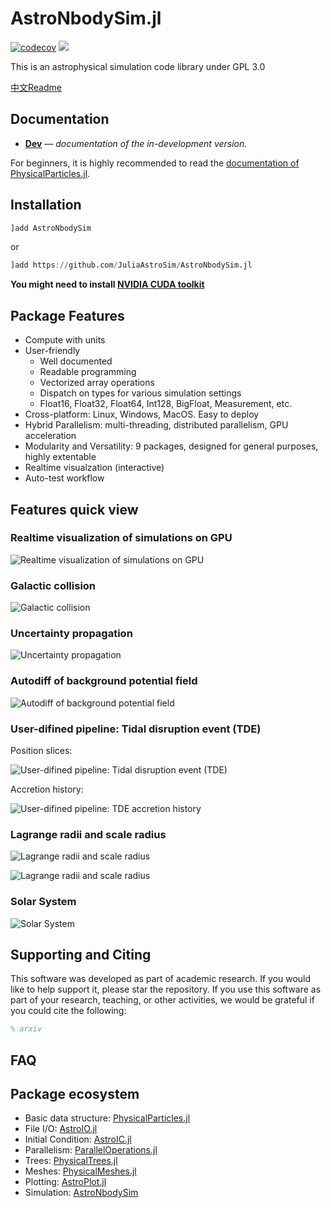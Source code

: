# AstroNbodySim.jl

[![codecov](https://codecov.io/gh/JuliaAstroSim/AstroNbodySim.jl/branch/master/graph/badge.svg)](https://codecov.io/gh/JuliaAstroSim/AstroNbodySim.jl)
[![][docs-dev-img]][docs-dev-url]

This is an astrophysical simulation code library under GPL 3.0

[中文Readme](https://github.com/JuliaAstroSim/AstroNbodySim.jl/blob/master/README中文.md)

## Documentation

- [**Dev**][docs-dev-url] &mdash; *documentation of the in-development version.*

[docs-dev-img]: https://img.shields.io/badge/docs-dev-blue.svg
[docs-dev-url]: https://juliaastrosim.github.io/AstroNbodySim.jl/dev

For beginners, it is highly recommended to read the [documentation of PhysicalParticles.jl](https://juliaastrosim.github.io/PhysicalParticles.jl/dev/).

## Installation

```julia
]add AstroNbodySim
```
or
```julia
]add https://github.com/JuliaAstroSim/AstroNbodySim.jl
```

**You might need to install [NVIDIA CUDA toolkit](https://developer.nvidia.com/cuda-toolkit)**

## Package Features

- Compute with units
- User-friendly
  - Well documented
  - Readable programming
  - Vectorized array operations
  - Dispatch on types for various simulation settings
  - Float16, Float32, Float64, Int128, BigFloat, Measurement, etc.
- Cross-platform: Linux, Windows, MacOS. Easy to deploy
- Hybrid Parallelism: multi-threading, distributed parallelism, GPU acceleration
- Modularity and Versatility: 9 packages, designed for general purposes, highly extentable
- Realtime visualzation (interactive)
- Auto-test workflow

## Features quick view

### Realtime visualization of simulations on GPU
![Realtime visualization of simulations on GPU](https://github.com/JuliaAstroSim/AstroNbodySim.jl/blob/main/docs/src/examples/pics/readme/Plummer.gif)

### Galactic collision
![Galactic collision](https://github.com/JuliaAstroSim/AstroNbodySim.jl/blob/main/docs/src/examples/pics/readme/GalacticCollision.gif)

### Uncertainty propagation
![Uncertainty propagation](https://github.com/JuliaAstroSim/AstroNbodySim.jl/blob/main/docs/src/examples/pics/examples/01-binary/Uncertainty%20of%20elliptic%20orbit.png)

### Autodiff of background potential field
![Autodiff of background potential field](https://github.com/JuliaAstroSim/AstroNbodySim.jl/blob/main/docs/src/examples/pics/examples/AutodiffBackground.png)

### User-difined pipeline: Tidal disruption event (TDE)

Position slices:

![User-difined pipeline: Tidal disruption event (TDE)](https://github.com/JuliaAstroSim/AstroNbodySim.jl/blob/main/docs/src/examples/pics/examples/07-TDEcluster/TDE-elliptic-mosaic.png)

Accretion history:

![User-difined pipeline: TDE accretion history](https://github.com/JuliaAstroSim/AstroNbodySim.jl/blob/main/docs/src/examples/pics/examples/07-TDEcluster/TDE-elliptic-AccreationHistory.png)

### Lagrange radii and scale radius
![Lagrange radii and scale radius](https://github.com/JuliaAstroSim/AstroNbodySim.jl/blob/main/docs/src/examples/pics/examples/03-plummer/Plummer-LagrangianRadii.png)

![Lagrange radii and scale radius](https://github.com/JuliaAstroSim/AstroNbodySim.jl/blob/main/docs/src/examples/pics/examples/03-plummer/Plummer-ScaleRadius.png)

### Solar System
![Solar System](https://github.com/JuliaAstroSim/AstroNbodySim.jl/blob/main/docs/src/examples/pics/readme/SolarSystem.gif)

## Supporting and Citing

This software was developed as part of academic research. If you would like to help support it, please star the repository. If you use this software as part of your research, teaching, or other activities, we would be grateful if you could cite the following:

```tex
% arxiv
```

## FAQ

## Package ecosystem

- Basic data structure: [PhysicalParticles.jl](https://github.com/JuliaAstroSim/PhysicalParticles.jl)
- File I/O: [AstroIO.jl](https://github.com/JuliaAstroSim/AstroIO.jl)
- Initial Condition: [AstroIC.jl](https://github.com/JuliaAstroSim/AstroIC.jl)
- Parallelism: [ParallelOperations.jl](https://github.com/JuliaAstroSim/ParallelOperations.jl)
- Trees: [PhysicalTrees.jl](https://github.com/JuliaAstroSim/PhysicalTrees.jl)
- Meshes: [PhysicalMeshes.jl](https://github.com/JuliaAstroSim/PhysicalMeshes.jl)
- Plotting: [AstroPlot.jl](https://github.com/JuliaAstroSim/AstroPlot.jl)
- Simulation: [AstroNbodySim](https://github.com/JuliaAstroSim/AstroNbodySim.jl)